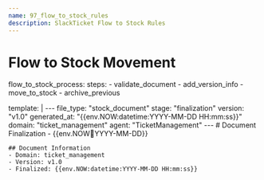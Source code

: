 ```yaml
---
name: 97_flow_to_stock_rules
description: SlackTicket Flow to Stock Rules
---
```


# Flow to Stock Movement

flow_to_stock_process:
  steps:
    - validate_document
    - add_version_info
    - move_to_stock
    - archive_previous
  
  template: |
    ---
    file_type: "stock_document"
    stage: "finalization"
    version: "v1.0"
    generated_at: "{{env.NOW:datetime:YYYY-MM-DD HH:mm:ss}}"
    domain: "ticket_management"
    agent: "TicketManagement"
    ---
    # Document Finalization - {{env.NOW:date:YYYY-MM-DD}}
    
    ## Document Information
    - Domain: ticket_management
    - Version: v1.0
    - Finalized: {{env.NOW:datetime:YYYY-MM-DD HH:mm:ss}}
